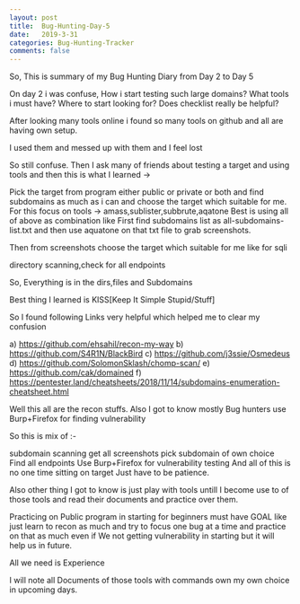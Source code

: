 ```yaml
---
layout: post
title:  Bug-Hunting-Day-5
date:   2019-3-31 
categories: Bug-Hunting-Tracker
comments: false
---
```


So, This is summary of my Bug Hunting Diary from Day 2 to Day 5

On day 2 i was confuse,
How i start testing such large domains?
What tools i must have?
Where to start looking for?
Does checklist really be helpful?

After looking many tools online i found so many tools on github and all are having own setup.

I used them and messed up with them and I feel lost

So still confuse.
Then I ask many of friends about testing a target and using tools and then this is what I learned ->

Pick the target from program either public or private or both and find subdomains as much as i can and choose the target which suitable for me.
For this focus on tools -> amass,sublister,subbrute,aqatone
Best is using all of above as combination like
First find subdomains list as all-subdomains-list.txt and then use aquatone on that txt file to grab screenshots.

Then from screenshots choose the target which suitable for me like for sqli

directory scanning,check for all endpoints

So, Everything is in the dirs,files and Subdomains

Best thing I learned is KISS[Keep It Simple Stupid/Stuff]

So I found following Links very helpful which helped me to clear my confusion

a) https://github.com/ehsahil/recon-my-way
b) https://github.com/S4R1N/BlackBird
c) https://github.com/j3ssie/Osmedeus
d) https://github.com/SolomonSklash/chomp-scan/
e) https://github.com/cak/domained
f) https://pentester.land/cheatsheets/2018/11/14/subdomains-enumeration-cheatsheet.html

Well this all are the recon stuffs.
Also I got to know mostly Bug hunters use Burp+Firefox for finding vulnerability

So this is mix of :-

subdomain scanning
get all screenshots
pick subdomain of own choice
Find all endpoints
Use Burp+Firefox for vulnerability testing
And all of this is no one time sitting on target
Just have to be patience.

Also other thing I got to know is just play with tools untill I become use to of those tools and read their documents and practice over them.

Practicing on Public program in starting for beginners must have GOAL like just learn to recon as much and try to focus one bug at a time and practice on that as much even if We not getting vulnerability in starting but it will help us in future.

All we need is Experience

I will note all Documents of those tools with commands own my own choice in upcoming days.
